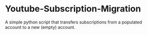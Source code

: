 # Youtube-Subscription-Migration
A simple python script that transfers subscriptions from a populated account to a new (empty) account.
